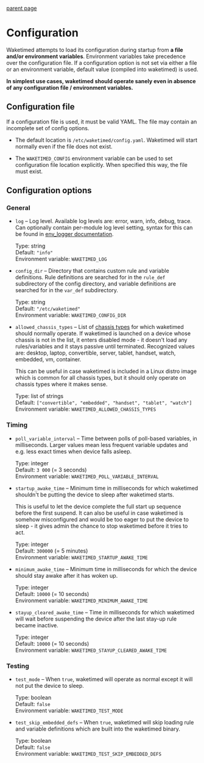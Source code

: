 [parent page](../index.md)

# Configuration

Waketimed attempts to load its configuration during startup from **a
file and/or environment variables**. Environment variables take
precedence over the configuration file. If a configuration option is
not set via either a file or an environment variable, default value
(compiled into waketimed) is used.

**In simplest use cases, waketimed should operate sanely even in
absence of any configuration file / environment variables.**

## Configuration file

If a configuration file is used, it must be valid YAML. The file may
contain an incomplete set of config options.

* The default location is `/etc/waketimed/config.yaml`. Waketimed will
  start normally even if the file does not exist.

* The `WAKETIMED_CONFIG` environment variable can be used to set
  configuration file location explicitly. When specified this way, the
  file must exist.

## Configuration options

### General

* `log` – Log level. Available log levels are: error, warn, info,
  debug, trace. Can optionally contain per-module log level setting,
  syntax for this can be found in
  [env_logger documentation](https://docs.rs/env_logger/0.9.0/env_logger/).

  Type: string  
  Default: `"info"`  
  Environment variable: `WAKETIMED_LOG`

* `config_dir` – Directory that contains custom rule and variable
  definitions. Rule definitions are searched for in the `rule_def`
  subdirectory of the config directory, and variable definitions are
  searched for in the `var_def` subdirectory.

  Type: string  
  Default: `"/etc/waketimed"`  
  Environment variable: `WAKETIMED_CONFIG_DIR`

* `allowed_chassis_types` – List of 
  [chassis types](https://www.freedesktop.org/software/systemd/man/machine-info.html#CHASSIS=)
  for which waketimed should normally operate. If waketimed is
  launched on a device whose chassis is not in the list, it enters
  disabled mode - it doesn't load any rules/variables and it stays
  passive until terminated. Recognized values are: desktop, laptop,
  convertible, server, tablet, handset, watch, embedded, vm,
  container.

  This can be useful in case waketimed is included in a Linux distro
  image which is common for all chassis types, but it should only
  operate on chassis types where it makes sense.

  Type: list of strings  
  Default: `["convertible", "embedded", "handset", "tablet", "watch"]`  
  Environment variable: `WAKETIMED_ALLOWED_CHASSIS_TYPES`

### Timing

* `poll_variable_interval` – Time between polls of poll-based
  variables, in milliseconds. Larger values mean less frequent
  variable updates and e.g. less exact times when device falls asleep.

  Type: integer  
  Default: `3 000` (= 3 seconds)  
  Environment variable: `WAKETIMED_POLL_VARIABLE_INTERVAL`

* `startup_awake_time` – Minimum time in milliseconds for which
  waketimed shouldn't be putting the device to sleep after waketimed
  starts.

  This is useful to let the device complete the full start up sequence
  before the first suspend. It can also be useful in case waketimed is
  somehow misconfigured and would be too eager to put the device to
  sleep - it gives admin the chance to stop waketimed before it tries
  to act.

  Type: integer  
  Default: `300000` (= 5 minutes)  
  Environment variable: `WAKETIMED_STARTUP_AWAKE_TIME`

* `minimum_awake_time` – Minimum time in milliseconds for which the
  device should stay awake after it has woken up.

  Type: integer  
  Default: `10000` (= 10 seconds)  
  Environment variable: `WAKETIMED_MINIMUM_AWAKE_TIME`

* `stayup_cleared_awake_time` – Time in milliseconds for which
  waketimed will wait before suspending the device after the last
  stay-up rule became inactive.

  Type: integer  
  Default: `10000` (= 10 seconds)  
  Environment variable: `WAKETIMED_STAYUP_CLEARED_AWAKE_TIME`

### Testing

* `test_mode` – When `true`, waketimed will operate as normal except
  it will not put the device to sleep.

  Type: boolean  
  Default: `false`  
  Environment variable: `WAKETIMED_TEST_MODE`

* `test_skip_embedded_defs` – When `true`, waketimed will skip loading
  rule and variable definitions which are built into the waketimed
  binary.

  Type: boolean  
  Default: `false`  
  Environment variable: `WAKETIMED_TEST_SKIP_EMBEDDED_DEFS`
